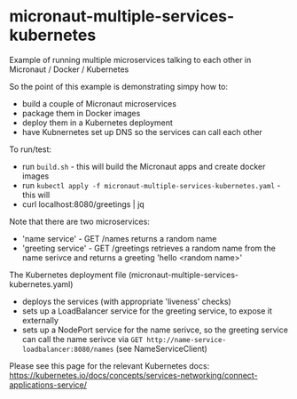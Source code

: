 # micronaut-multiple-services-kubernetes
Example of running multiple microservices talking to each other in Micronaut / Docker / Kubernetes

So the point of this example is demonstrating simpy how to:
* build a couple of Micronaut microservices
* package them in Docker images
* deploy them in a Kubernetes deployment
* have Kubnernetes set up DNS so the services can call each other

To run/test:
* run `build.sh` - this will build the Micronaut apps and create docker images 
* run `kubectl apply -f micronaut-multiple-services-kubernetes.yaml` - this will 
* curl localhost:8080/greetings | jq

Note that there are two microservices:
* 'name service' - GET /names returns a random name
* 'greeting service' - GET /greetings retrieves a random name from the name serivce and returns a greeting 'hello \<random name\>'

The Kubernetes deployment file (micronaut-multiple-services-kubernetes.yaml) 
* deploys the services (with appropriate 'liveness' checks)
* sets up a LoadBalancer service for the greeting service, to expose it externally
* sets up a NodePort service for the name serivce, so the greeting service can call the name serivce via `GET http://name-service-loadbalancer:8080/names` (see NameServiceClient)

Please see this page for the relevant Kubernetes docs: https://kubernetes.io/docs/concepts/services-networking/connect-applications-service/
